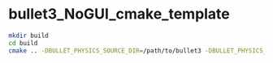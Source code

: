 # bullet3_NoGUI_cmake_template

```bash
mkdir build
cd build
cmake .. -DBULLET_PHYSICS_SOURCE_DIR=/path/to/bullet3 -DBULLET_PHYSICS_LIB=/path/to/bullet3/build_cmake/local_install/lib
```
